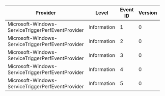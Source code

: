 Provider                                           |  Level        |  Event ID  |  Version  |  Channel  |  Task  |  Opcode  |  Keyword  |  Message
---------------------------------------------------|---------------|------------|-----------|-----------|--------|----------|-----------|---------
Microsoft-Windows-ServiceTriggerPerfEventProvider  |  Information  |  1         |  0        |           |        |          |           |
Microsoft-Windows-ServiceTriggerPerfEventProvider  |  Information  |  2         |  0        |           |        |          |           |
Microsoft-Windows-ServiceTriggerPerfEventProvider  |  Information  |  3         |  0        |           |        |          |           |
Microsoft-Windows-ServiceTriggerPerfEventProvider  |  Information  |  4         |  0        |           |        |          |           |
Microsoft-Windows-ServiceTriggerPerfEventProvider  |  Information  |  5         |  0        |           |        |          |           |